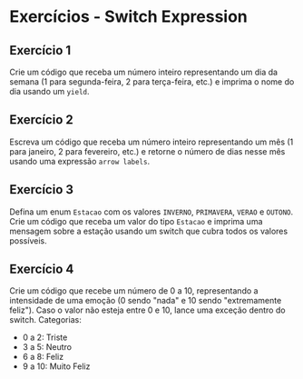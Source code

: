 # Exercícios - Switch Expression

## Exercício 1
Crie um código que receba um número inteiro representando um dia da semana (1 para segunda-feira, 2 para terça-feira, etc.) e imprima o nome do dia usando um `yield`.

## Exercício 2
Escreva um código que receba um número inteiro representando um mês (1 para janeiro, 2 para fevereiro, etc.) e retorne o número de dias nesse mês usando uma expressão `arrow labels`.

## Exercício 3
Defina um enum `Estacao` com os valores `INVERNO`, `PRIMAVERA`, `VERAO` e `OUTONO`. Crie um código que receba um valor do tipo `Estacao` e imprima uma mensagem sobre a estação usando um switch que cubra todos os valores possíveis.

## Exercício 4
Crie um código que recebe um número de 0 a 10, representando a intensidade de uma emoção (0 sendo "nada" e 10 sendo "extremamente feliz").
Caso o valor não esteja entre 0 e 10, lance uma exceção dentro do switch.
Categorias:
- 0 a 2: Triste
- 3 a 5: Neutro
- 6 a 8: Feliz
- 9 a 10: Muito Feliz